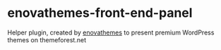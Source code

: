 # enovathemes-front-end-panel

Helper plugin, created by <a href="enovathemes.com">enovathemes</a> to present premium WordPress themes on themeforest.net